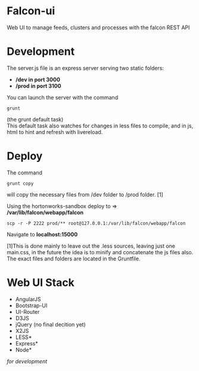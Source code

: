 Falcon-ui
=========

Web UI to manage feeds, clusters and processes with the falcon REST API

Development
===========

The server.js file is an express server serving two static folders:

 - **/dev in port 3000**   
 - **/prod in port 3100**

You can launch the server with the command 

    grunt 

(the grunt default task)  
This default task also watches for changes in less files to compile, and in js, html to hint and refresh with livereload. 

Deploy
======
The command 
  
    grunt copy 

will copy the necessary files from /dev folder to /prod folder. [1]

Using the hortonworks-sandbox deploy to => **/var/lib/falcon/webapp/falcon** 

    scp -r -P 2222 prod/** root@127.0.0.1:/var/lib/falcon/webapp/falcon

  
Navigate to **localhost:15000**

[1]This is done mainly to leave out the .less sources, leaving just one main.css, in the future the idea is to minify and concatenate the js files also. The exact files and folders are located in the Gruntfile.

Web UI Stack
===========
 - AngularJS
 - Bootstrap-UI
 - UI-Router
 - D3JS
 - jQuery (no final decition yet)
 - X2JS
 - LESS*
 - Express*
 - Node*

*for development*











